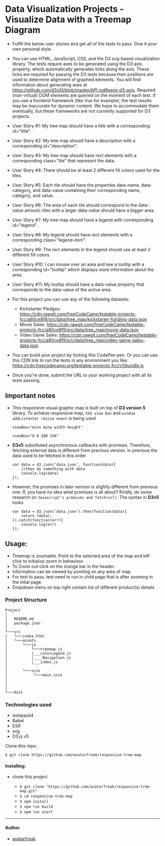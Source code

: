 # Data Visualization Projects - Visualize Data with a Treemap Diagram

- Fulfill the below user stories and get all of the tests to pass. Give it your own personal style.
- You can use HTML, JavaScript, CSS, and the D3 svg-based visualization library. The tests require axes to be generated using the D3 axis property, which automatically generates ticks along the axis. These ticks are required for passing the D3 tests because their positions are used to determine alignment of graphed elements. You will find information about generating axes at https://github.com/d3/d3/blob/master/API.md#axes-d3-axis. Required (non-virtual) DOM elements are queried on the moment of each test. If you use a frontend framework (like Vue for example), the test results may be inaccurate for dynamic content. We hope to accommodate them eventually, but these frameworks are not currently supported for D3 projects.
- User Story #1: My tree map should have a title with a corresponding id="title".
- User Story #2: My tree map should have a description with a corresponding id="description".
- User Story #3: My tree map should have rect elements with a corresponding class="tile" that represent the data.
- User Story #4: There should be at least 2 different fill colors used for the tiles.
- User Story #5: Each tile should have the properties data-name, data-category, and data-value containing their corresponding name, category, and value.
- User Story #6: The area of each tile should correspond to the data-value amount: tiles with a larger data-value should have a bigger area.
- User Story #7: My tree map should have a legend with corresponding id="legend".
- User Story #8: My legend should have rect elements with a corresponding class="legend-item".
- User Story #9: The rect elements in the legend should use at least 2 different fill colors.
- User Story #10: I can mouse over an area and see a tooltip with a corresponding id="tooltip" which displays more information about the area.
- User Story #11: My tooltip should have a data-value property that corresponds to the data-value of the active area.
- For this project you can use any of the following datasets:

  - Kickstarter Pledges: https://cdn.rawgit.com/freeCodeCamp/testable-projects-fcc/a80ce8f9/src/data/tree_map/kickstarter-funding-data.json
  - Movie Sales: https://cdn.rawgit.com/freeCodeCamp/testable-projects-fcc/a80ce8f9/src/data/tree_map/movie-data.json
  - Video Game Sales: https://cdn.rawgit.com/freeCodeCamp/testable-projects-fcc/a80ce8f9/src/data/tree_map/video-game-sales-data.json

- You can build your project by forking this CodePen pen. Or you can use this CDN link to run the tests in any environment you like: https://cdn.freecodecamp.org/testable-projects-fcc/v1/bundle.js
- Once you're done, submit the URL to your working project with all its tests passing.

## Important notes

- This responsive visual graphic map is built on top of **D3 version 5** library. To achieve responisve map, `SVG view box` and `window addListenter resize event` is being used

  ```
  viewBox="minx miny width height"

  viewBox="0 0 200 150"

  ```

- **D3v5** substituted asynchronous callbacks with promises. Therefore, fetching external data is different from previous version.
  In previous the data used to be fetched in this order

  ```
  var data = d3.json(‘data.json’, function(data){
      //then do something with data
      console.log(data)
  });
  ```

- However, the promises in later version is slightly different from previous one. If, you have no idea what promises is all about? Kindly, do some research on `Javascript’s promises and fetch(url)`. The syntax in **D3v5** looks

  ```
  var data = d3.json(‘data.json’).then(function(data){
      return (data);
  }).catch(function(err){
      console.log(err)
  });
  ```

## Usage:

- Treemap is zoomable. Point to the selected area of the map and left click to initialize zoom in behaviour.
- To Zoom out click on the orange bar in the header.
- Information can be viewed by pointing on any area of map.
- For test to pass, test need to run in child page that is after zooming in the intial page.
- Dropdown menu on top right contain list of different product(s) details.

### Project Structure

```
Project
│
│   README.md
│   package.json
│
└───src
│   └───index.html
│   └───assets
│       └───js
│           └───treemap.js
|           |___colorLegend.js
|           |____Navigation.js
|           |___index.js
|
│       └───scss
│            └───main.scss
│
│
│
└───dist
```

### Technologies used

- webpack4
- Babel
- ES6
- svg
- D3.js v5

Clone this repo:

```
$ git clone https://github.com/avatarfreak/responsive-tree-map
```

#### Installing:

- clone this project

  - `$ git clone "https://github.com/avatarfreak/responsive-tree-map.git"`
  - `$ cd responsive-tree-map`
  - `$ npm install`
  - `$ npm run build`
  - `$ npm run start`

---

#### Author

- [avatarfreak](https://github.com/avatarfreak "avatarfreak")
